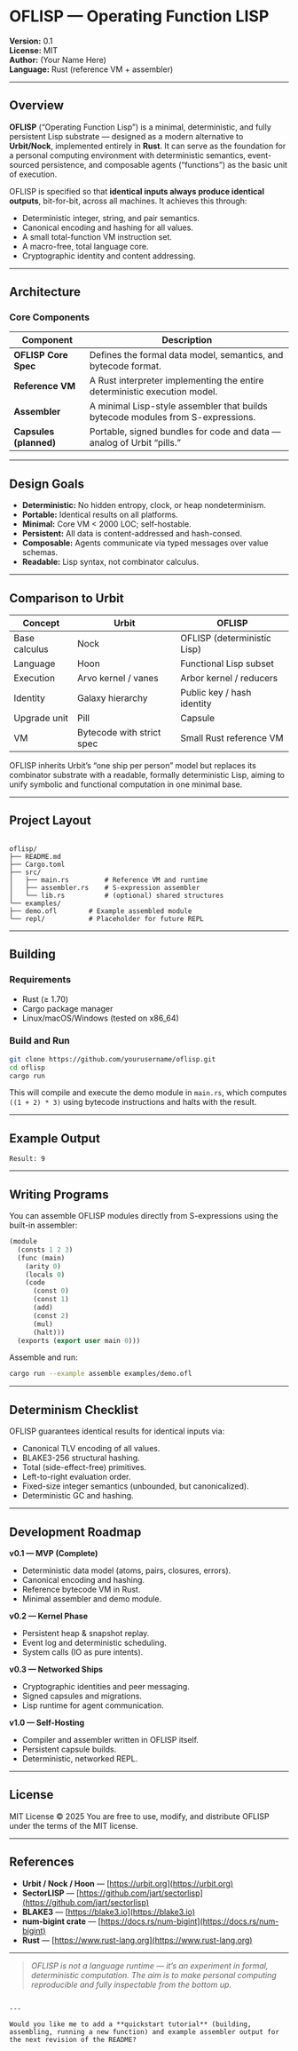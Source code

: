 # OFLISP — Operating Function LISP

**Version:** 0.1  
**License:** MIT  
**Author:** (Your Name Here)  
**Language:** Rust (reference VM + assembler)  

---

## Overview

**OFLISP** (“Operating Function Lisp”) is a minimal, deterministic, and fully persistent Lisp substrate — designed as a modern alternative to **Urbit/Nock**, implemented entirely in **Rust**. It can serve as the foundation for a personal computing environment with deterministic semantics, event-sourced persistence, and composable agents (“functions”) as the basic unit of execution.

OFLISP is specified so that **identical inputs always produce identical outputs**, bit-for-bit, across all machines. It achieves this through:
- Deterministic integer, string, and pair semantics.
- Canonical encoding and hashing for all values.
- A small total-function VM instruction set.
- A macro-free, total language core.
- Cryptographic identity and content addressing.

---

## Architecture

### Core Components

| Component | Description |
|------------|--------------|
| **OFLISP Core Spec** | Defines the formal data model, semantics, and bytecode format. |
| **Reference VM** | A Rust interpreter implementing the entire deterministic execution model. |
| **Assembler** | A minimal Lisp-style assembler that builds bytecode modules from S-expressions. |
| **Capsules (planned)** | Portable, signed bundles for code and data — analog of Urbit “pills.” |

---

## Design Goals

- **Deterministic:** No hidden entropy, clock, or heap nondeterminism.
- **Portable:** Identical results on all platforms.
- **Minimal:** Core VM < 2000 LOC; self-hostable.
- **Persistent:** All data is content-addressed and hash-consed.
- **Composable:** Agents communicate via typed messages over value schemas.
- **Readable:** Lisp syntax, not combinator calculus.

---

## Comparison to Urbit

| Concept | Urbit | OFLISP |
|----------|--------|--------|
| Base calculus | Nock | OFLISP (deterministic Lisp) |
| Language | Hoon | Functional Lisp subset |
| Execution | Arvo kernel / vanes | Arbor kernel / reducers |
| Identity | Galaxy hierarchy | Public key / hash identity |
| Upgrade unit | Pill | Capsule |
| VM | Bytecode with strict spec | Small Rust reference VM |

OFLISP inherits Urbit’s “one ship per person” model but replaces its combinator substrate with a readable, formally deterministic Lisp, aiming to unify symbolic and functional computation in one minimal base.

---

## Project Layout

```

oflisp/
├── README.md
├── Cargo.toml
├── src/
│   ├── main.rs         # Reference VM and runtime
│   ├── assembler.rs    # S-expression assembler
│   └── lib.rs          # (optional) shared structures
└── examples/
├── demo.ofl        # Example assembled module
└── repl/           # Placeholder for future REPL

````

---

## Building

### Requirements

- Rust (≥ 1.70)
- Cargo package manager
- Linux/macOS/Windows (tested on x86_64)

### Build and Run

```bash
git clone https://github.com/yourusername/oflisp.git
cd oflisp
cargo run
````

This will compile and execute the demo module in `main.rs`, which computes `((1 + 2) * 3)` using bytecode instructions and halts with the result.

---

## Example Output

```
Result: 9
```

---

## Writing Programs

You can assemble OFLISP modules directly from S-expressions using the built-in assembler:

```lisp
(module
  (consts 1 2 3)
  (func (main)
    (arity 0)
    (locals 0)
    (code
      (const 0)
      (const 1)
      (add)
      (const 2)
      (mul)
      (halt)))
  (exports (export user main 0)))
```

Assemble and run:

```bash
cargo run --example assemble examples/demo.ofl
```

---

## Determinism Checklist

OFLISP guarantees identical results for identical inputs via:

* Canonical TLV encoding of all values.
* BLAKE3-256 structural hashing.
* Total (side-effect-free) primitives.
* Left-to-right evaluation order.
* Fixed-size integer semantics (unbounded, but canonicalized).
* Deterministic GC and hashing.

---

## Development Roadmap

**v0.1 — MVP (Complete)**

* Deterministic data model (atoms, pairs, closures, errors).
* Canonical encoding and hashing.
* Reference bytecode VM in Rust.
* Minimal assembler and demo module.

**v0.2 — Kernel Phase**

* Persistent heap & snapshot replay.
* Event log and deterministic scheduling.
* System calls (IO as pure intents).

**v0.3 — Networked Ships**

* Cryptographic identities and peer messaging.
* Signed capsules and migrations.
* Lisp runtime for agent communication.

**v1.0 — Self-Hosting**

* Compiler and assembler written in OFLISP itself.
* Persistent capsule builds.
* Deterministic, networked REPL.

---

## License

MIT License © 2025
You are free to use, modify, and distribute OFLISP under the terms of the MIT license.

---

## References

* **Urbit / Nock / Hoon** — [https://urbit.org](https://urbit.org)
* **SectorLISP** — [https://github.com/jart/sectorlisp](https://github.com/jart/sectorlisp)
* **BLAKE3** — [https://blake3.io](https://blake3.io)
* **num-bigint crate** — [https://docs.rs/num-bigint](https://docs.rs/num-bigint)
* **Rust** — [https://www.rust-lang.org](https://www.rust-lang.org)

---

> *OFLISP is not a language runtime — it’s an experiment in formal, deterministic computation. The aim is to make personal computing reproducible and fully inspectable from the bottom up.*

```

---

Would you like me to add a **quickstart tutorial** (building, assembling, running a new function) and example assembler output for the next revision of the README?
```
